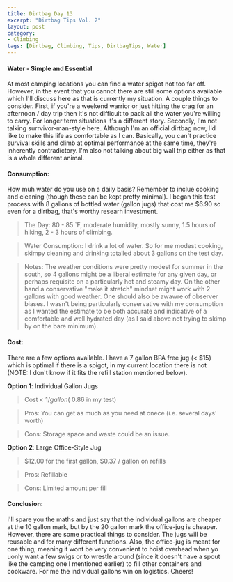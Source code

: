 ```yaml
---
title: Dirtbag Day 13
excerpt: "Dirtbag Tips Vol. 2"
layout: post
category:
- Climbing
tags: [Dirtbag, Climbing, Tips, DirtbagTips, Water]
---
```

#### Water - Simple and Essential

At most camping locations you can find a water spigot not too far off.  However, in the event that you cannot there are still some options available which I'll discuss here as that is currently my situation.  A couple things to consider.  First, if you're a weekend warrior or just hitting the crag for an afternoon / day trip then it's not difficult to pack all the water you're willing to carry.  For longer term situations it's a different story.  Secondly, I'm not talking surrvivor-man-style here.  Although I'm an official dirtbag now, I'd like to make this life as comfortable as I can.  Basically, you can't practice survival skills and climb at optimal performance at the same time, they're inherently contradictory.  I'm also not talking about big wall trip either as that is a whole different animal.

#### Consumption:
How muh water do you use on a daily basis?  Remember to inclue cooking and cleaning (though these can be kept pretty minimal). I began this test process with 8 gallons  of bottled water (gallon jugs) that cost me $6.90 so even for a dirtbag, that's worthy researh investment.

> The Day:  80 - 85 `F, moderate humidity, mostly sunny, 1.5 hours of hiking, 2 - 3 hours of climbing.

> Water Consumption:  I drink a lot of water.  So for me modest cooking, skimpy cleaning and drinking totalled about 3 gallons on the test day.

> Notes:  The weather conditions were pretty modest for summer in the south, so 4 gallons might be a liberal estimate for any given day, or perhaps requisite on a particularly hot and steamy day.  On the other hand a conservative "make it stretch" mindset might work with 2 gallons with good weather.  One should also be awawre of observer biases.  I wasn't being particularly conservative with my consumption as I wanted the estimate to be both accurate and indicative of a comfortable and well hydrated day (as I said above not trying to skimp by on the bare minimum).

#### Cost:
There are a few options available.  I have a 7 gallon BPA free jug (< $15) which is optimal if there is a spigot, in my current location there is not (NOTE:  I don't know if it fits the refill station mentioned below).

__Option 1__:  Individual Gallon Jugs

> Cost < $1 / gallon (~$0.86 in my test)

> Pros:  You can get as much as you need at onece (i.e. several days' worth)

> Cons:  Storage space and waste could be an issue.

__Option 2__:  Large Office-Style Jug

> $12.00 for the first gallon, $0.37 / gallon on refills

> Pros:  Refillable

> Cons:  Limited amount per fill

#### Conclusion:
I'll spare you the maths and just say that the individual gallons are cheaper at the 10 gallon mark, but by the 20 gallon mark the office-jug is cheaper.  However, there are some practical things to consider.  The jugs will be reusable and for many different functions.  Also, the office-jug is meant for one thing; meaning it wont be very convenient to hoist overhead when yo uonly want a few swigs or to wrestle around (since it doesn't have a spout like the camping one I mentioned earlier) to fill other containers and cookware.  For me the individual gallons win on logistics.  Cheers!
